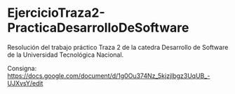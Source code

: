 # EjercicioTraza2-PracticaDesarrolloDeSoftware

Resolución del trabajo práctico Traza 2 de la catedra Desarrollo de Software de la Universidad Tecnológica Nacional.

Consigna: https://docs.google.com/document/d/1g0Ou374Nz_5kjzjlbgz3UqUB_-UJXvsY/edit
